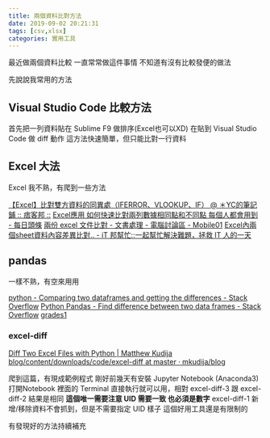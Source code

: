 ```yaml
---
title: 兩個資料比對方法
date: 2019-09-02 20:21:31
tags: [csv,xlsx]
categories: 實用工具
---
```


最近做兩個資料比較
一直常常做這件事情
不知道有沒有比較發便的做法

<!--more-->

先說說我常用的方法

## Visual Studio Code 比較方法

首先把一列資料貼在 Sublime F9 做排序(Excel也可以XD)
在貼到 Visual Studio Code 做 diff 動作
這方法快速簡單，但只能比對一行資料

## Excel 大法

Excel 我不熟，有爬到一些方法

[【Excel】比對雙方資料的同異處（IFERROR、VLOOKUP、IF） @ ＊YC的筆記鋪 :: 痞客邦 ::](http://lyc017.pixnet.net/blog/post/184627407-%E3%80%90excel%E3%80%91%E6%AF%94%E5%B0%8D%E9%9B%99%E6%96%B9%E8%B3%87%E6%96%99%E7%9A%84%E5%90%8C%E7%95%B0%E8%99%95%EF%BC%88iferror%E3%80%81vlooku)
[Excel應用 如何快速比對兩列數據相同點和不同點 每個人都會用到 - 每日頭條](https://kknews.cc/zh-tw/education/xve4k38.html)
[兩份 excel 文件比對 - 文書處理 - 電腦討論區 - Mobile01](https://www.mobile01.com/topicdetail.php?f=511&t=2956123&p=1)
[Excel內兩個sheet資料內容差異比對.. - iT 邦幫忙::一起幫忙解決難題，拯救 IT 人的一天](https://ithelp.ithome.com.tw/questions/10186750)

## pandas

一樣不熟，有空來用用

[python - Comparing two dataframes and getting the differences - Stack Overflow](https://stackoverflow.com/questions/20225110/comparing-two-dataframes-and-getting-the-differences)
[Python Pandas - Find difference between two data frames - Stack Overflow](https://stackoverflow.com/questions/48647534/python-pandas-find-difference-between-two-data-frames)
[grades1 ](https://ask.wellsr.com/)

### excel-diff

[Diff Two Excel Files with Python | Matthew Kudija](https://matthewkudija.com/blog/2018/07/21/excel-diff/)
[blog/content/downloads/code/excel-diff at master · mkudija/blog](https://github.com/mkudija/blog/tree/master/content/downloads/code/excel-diff)

爬到這篇，有現成範例程式
剛好前幾天有安裝 Jupyter Notebook (Anaconda3)
打開Notebook 裡面的 Terminal
直接執行就可以用，相對 excel-diff-3 跟 excel-diff-2 結果是相同
**這個唯一需要注意 UID 需要一致 也必須是數字**
excel-diff-1 新增/移除資料不會抓到，但是不需要指定 UID 樣子
這個好用工具還是有限制的


有發現好的方法持續補充